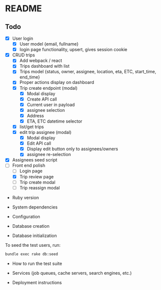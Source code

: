 # README

## Todo

- [x] User login
  - [x] User model {email, fullname}
  - [x] login page functionality, upsert, gives session cookie
- [x] CRUD trips
  - [x] Add webpack / react
  - [x] Trips dashboard with list
  - [x] Trips model {status, owner, assignee, location, eta, ETC, start_time, end_time}
  - [x] Proper actions display on dashboard
  - [x] Trip create endpoint (modal)
    - [x] Modal display
    - [x] Create API call
    - [x] Current user in payload
    - [x] assignee selection
    - [x] Address
    - [x] ETA, ETC datetime selector
  - [x] list/get trips
  - [x] edit trip assignee (modal)
    - [x] Modal display
    - [x] Edit API call
    - [x] Display edit button only to assignees/owners
    - [x] assignee re-selection
- [x] Assignees seed script
- [ ] Front end polish
  - [ ] Login page
  - [x] Trip review page
  - [ ] Trip create modal
  - [ ] Trip reassign modal

* Ruby version

* System dependencies

* Configuration

* Database creation

* Database initialization

To seed the test users, run:

```bash
bundle exec rake db:seed
```

* How to run the test suite

* Services (job queues, cache servers, search engines, etc.)

* Deployment instructions
